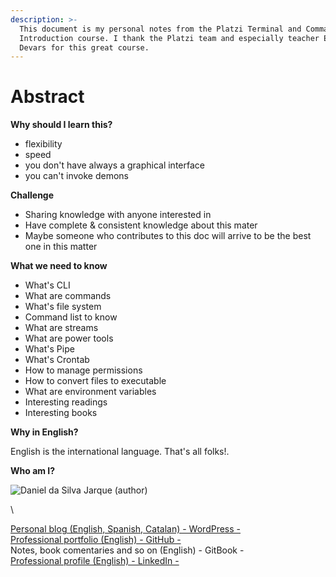 ```yaml
---
description: >-
  This document is my personal notes from the Platzi Terminal and Command Line
  Introduction course. I thank the Platzi team and especially teacher Enrique
  Devars for this great course.
---
```


# Abstract

**Why should I learn this?**

* flexibility
* speed
* you don't have always a graphical interface
* you can't invoke demons

**Challenge**

* Sharing knowledge with anyone interested in
* Have complete & consistent knowledge about this mater
* Maybe someone who contributes to this doc will arrive to be the best one in this matter

**What we need to know**

* What's CLI
* What are commands
* What's file system
* Command list to know
* What are streams
* What are power tools
* What's Pipe
* What's Crontab
* How to manage permissions
* How to convert files to executable
* What are environment variables
* Interesting readings
* Interesting books

**Why in English?**

English is the international language. That's all folks!.

**Who am I?**



![Daniel da Silva Jarque (author)](https://i.imgur.com/2i0LPvN.png)

\


[Personal blog (English, Spanish, Catalan) - WordPress -](https://gwst.eu)\
[Professional portfolio (English) - GitHub -](https://github.com/ddasilva64)\
Notes, book comentaries and so on (English) - GitBook -\
[Professional profile (English) - LinkedIn -](https://linkedin.com/in/daniel-da-silva-jarque-863705206)
